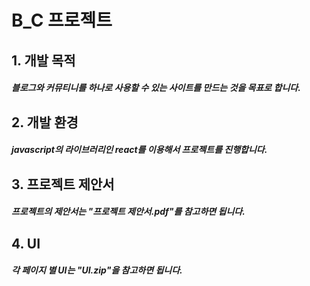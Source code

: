 # B_C 프로젝트
## 1. 개발 목적
##### 블로그와 커뮤티니를 하나로 사용할 수 있는 사이트를 만드는 것을 목표로 합니다.


## 2. 개발 환경
##### javascript의 라이브러리인 react를 이용해서 프로젝트를 진행합니다.

## 3. 프로젝트 제안서
##### 프로젝트의 제안서는 "프로젝트 제안서.pdf"를 참고하면 됩니다.

## 4. UI
##### 각 페이지 별 UI는 "UI.zip"을 참고하면 됩니다.
